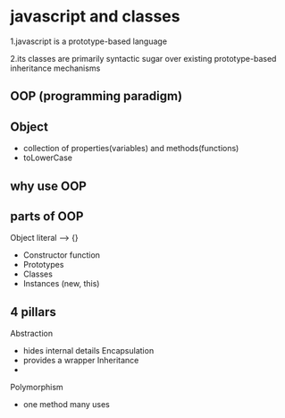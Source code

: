 # javascript and classes 

1.javascript is a prototype-based language

2.its classes are primarily syntactic sugar over existing prototype-based inheritance mechanisms 

## OOP (programming paradigm)

## Object 
- collection of properties(variables) and methods(functions)
- toLowerCase

## why use OOP 

## parts of OOP 
Object literal --> {}

- Constructor function 
- Prototypes
- Classes
- Instances (new, this)



## 4 pillars 
Abstraction
- hides internal details 
Encapsulation
- provides a wrapper 
Inheritance
- 
Polymorphism
- one method many uses 

